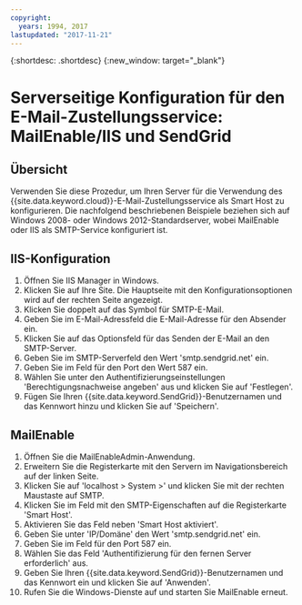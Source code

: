 ```yaml
---
copyright:
  years: 1994, 2017
lastupdated: "2017-11-21"
---
```


{:shortdesc: .shortdesc}
{:new_window: target="_blank"}

# Serverseitige Konfiguration für den E-Mail-Zustellungsservice: MailEnable/IIS und SendGrid

## Übersicht

Verwenden Sie diese Prozedur, um Ihren Server für die Verwendung des {{site.data.keyword.cloud}}-E-Mail-Zustellungsservice als Smart Host zu konfigurieren. Die nachfolgend beschriebenen Beispiele beziehen sich auf Windows 2008- oder Windows 2012-Standardserver, wobei MailEnable oder IIS als SMTP-Service konfiguriert ist.

## IIS-Konfiguration

1.  Öffnen Sie IIS Manager in Windows.
2.  Klicken Sie auf Ihre Site. Die Hauptseite mit den Konfigurationsoptionen wird auf der rechten Seite angezeigt.
3.  Klicken Sie doppelt auf das Symbol für SMTP-E-Mail.
4.  Geben Sie im E-Mail-Adressfeld die E-Mail-Adresse für den Absender ein.
5.  Klicken Sie auf das Optionsfeld für das Senden der E-Mail an den SMTP-Server.
6.  Geben Sie im SMTP-Serverfeld den Wert 'smtp.sendgrid.net' ein.
7.  Geben Sie im Feld für den Port den Wert 587 ein.
8.  Wählen Sie unter den Authentifizierungseinstellungen 'Berechtigungsnachweise angeben' aus und klicken Sie auf 'Festlegen'.
9.  Fügen Sie Ihren {{site.data.keyword.SendGrid}}-Benutzernamen und das Kennwort hinzu und klicken Sie auf 'Speichern'.

## MailEnable

1.  Öffnen Sie die MailEnableAdmin-Anwendung.
2.  Erweitern Sie die Registerkarte mit den Servern im Navigationsbereich auf der linken Seite.
3.  Klicken Sie auf 'localhost > System >' und klicken Sie mit der rechten Maustaste auf SMTP.
4.  Klicken Sie im Feld mit den SMTP-Eigenschaften auf die Registerkarte 'Smart Host'.
5.  Aktivieren Sie das Feld neben 'Smart Host aktiviert'.
6.  Geben Sie unter 'IP/Domäne' den Wert 'smtp.sendgrid.net' ein. 
7.  Geben Sie im Feld für den Port 587 ein.
8.  Wählen Sie das Feld 'Authentifizierung für den fernen Server erforderlich' aus.
9.  Geben Sie Ihren {{site.data.keyword.SendGrid}}-Benutzernamen und das Kennwort ein und klicken Sie auf 'Anwenden'.
10.  Rufen Sie die Windows-Dienste auf und starten Sie MailEnable erneut.
